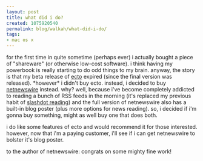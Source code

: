 ```yaml
---
layout: post
title: what did i do?
created: 1075920540
permalink: blog/walkah/what-did-i-do/
tags:
- mac os x
---
```

<p>for the first time in quite sometime (perhaps ever) i actually bought a piece of "shareware" (or otherwise low-cost software). i think having my powerbook is really starting to do odd things to my brain. anyway, the story is that my beta release of <a href="http://www.kung-foo.tv/ecto/">ecto</a> expired (since the final version was released). *however* i didn't buy ecto. instead, i decided to buy <a href="http://www.ranchero.com/netnewswire/">netnewswire</a> instead. why? well, because i've become completely addicted to reading a bunch of RSS feeds in the morning (it's replaced my previous habit of <a href="http://slashdot.org/">slashdot reading</a>) and the full version of netnewswire also has a built-in blog poster (plus more options for news reading). so, i decided if i'm gonna buy something, might as well buy one that does both. </p>
<p>i do like some features of ecto and would recommend it for those interested. however, now that  i'm a paying customer, i'll see if i can get netnewswire to bolster it's blog poster.</p>
<p>to the author of netnewswire: congrats on some mighty fine work!</p>
